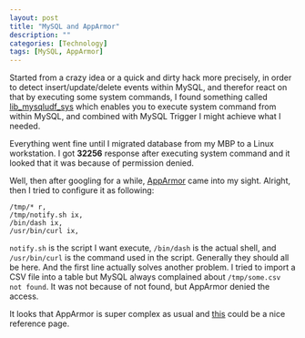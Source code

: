 ```yaml
---
layout: post
title: "MySQL and AppArmor"
description: ""
categories: [Technology]
tags: [MySQL, AppArmor]
---
```



Started from a crazy idea or a quick and dirty hack more precisely, in order to detect insert/update/delete events within MySQL,
and therefor react on that by executing some system commands,
I found something called [lib_mysqludf_sys](https://github.com/mysqludf/lib_mysqludf_sys) which enables you to execute system
command from within MySQL, and combined with MySQL Trigger I might achieve what I needed.

Everything went fine until I migrated database from my MBP to a Linux workstation. I got __32256__ response after executing
system command and it looked that it was because of permission denied.

Well, then after googling for a while, [AppArmor](http://en.wikipedia.org/wiki/AppArmor) came into my sight. Alright, then
I tried to configure it as following:

```
/tmp/* r,
/tmp/notify.sh ix,
/bin/dash ix,
/usr/bin/curl ix,
```

`notify.sh` is the script I want execute, `/bin/dash` is the actual shell, and `/usr/bin/curl` is the command used in the
script. Generally they should all be here. And the first line actually solves another problem. I tried to import a CSV file
into a table but MySQL always complained about `/tmp/some.csv not found`. It was not because of not found, but AppArmor denied
the access.

It looks that AppArmor is super complex as usual and [this](http://wiki.apparmor.net/index.php/AppArmor_Core_Policy_Reference)
could be a nice reference page.
